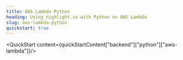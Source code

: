 ```yaml
---
title: AWS Lambda Python
heading: Using highlight.io with Python on AWS Lambda
slug: aws-lambda-python
quickstart: true
---
```


<QuickStart content={quickStartContent["backend"]["python"]["aws-lambda"]}/>
